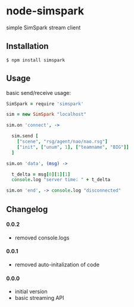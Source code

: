 node-simspark
=============

simple SimSpark stream client

## Installation

    $ npm install simspark

## Usage

basic send/receive usage:

```CoffeeScript
SimSpark = require 'simspark'

sim = new SimSpark "localhost"

sim.on 'connect', ->

  sim.send [
    ["scene", "rsg/agent/nao/nao.rsg"]
    ["init", ["unum", 1], ["teamname", "BIG"]]
  ]

sim.on 'data', (msg) ->

  t_delta = msg[0][1][1]
  console.log "server time: " + t_delta

sim.on 'end', -> console.log "disconnected"
```

## Changelog

#### 0.0.2

 * removed console.logs

#### 0.0.1

 * removed auto-initalization of code

#### 0.0.0

 * initial version
 * basic streaming API
